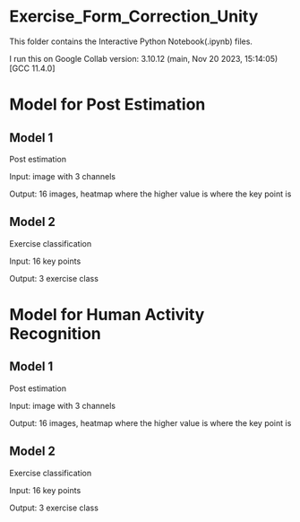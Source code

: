 # Exercise_Form_Correction_Unity

This folder contains the Interactive Python Notebook(.ipynb) files. 

I run this on Google Collab version: 3.10.12 (main, Nov 20 2023, 15:14:05) [GCC 11.4.0]

# Model for Post Estimation

## Model 1
Post estimation

Input: image with 3 channels

Output: 16 images, heatmap where the higher value is where the key point is 

## Model 2
Exercise classification

Input: 16 key points

Output: 3 exercise class


# Model for Human Activity Recognition

## Model 1
Post estimation

Input: image with 3 channels

Output: 16 images, heatmap where the higher value is where the key point is 

## Model 2
Exercise classification

Input: 16 key points

Output: 3 exercise class


